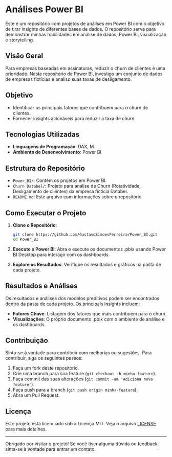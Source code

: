 # Análises Power BI

Este é um repositório com projetos de análises em Power BI com o objetivo de tirar insights de diferentes bases de dados.
O repositório serve para demonstrar minhas habilidades em análise de dados, Power BI, visualização e storytelling.

## Visão Geral

Para empresas baseadas em assinaturas, reduzir o churn de clientes é uma prioridade.
Neste repositório de Power BI, investigo um conjunto de dados de empresas fictícias e analiso suas taxas de desligamento.

## Objetivo

- Identificar os principais fatores que contribuem para o churn de clientes.
- Fornecer insights acionáveis para reduzir a taxa de churn.

## Tecnologias Utilizadas

- **Linguagens de Programação**: DAX, M
- **Ambiente de Desenvolvimento**: Power BI

## Estrutura do Repositório

- `Power_BI/`: Contém os projetos em Power BI.
- `Churn Databel/`: Projeto para análise de Churn (Rotatividade, Desligamento de clientes) da empresa fictícia Databel.
- `README.md`: Este arquivo com informações sobre o repositório.

## Como Executar o Projeto

1. **Clone o Repositório**:
    ```bash
    git clone https://github.com/GustavoSimoesFerreira/Power_BI.git
    cd Power_BI
	````

2. **Execute o Power BI**:
    Abra e execute os documentos .pbix usando Power BI Desktop para interagir com os dashboards.

3. **Explore os Resultados**:
    Verifique os resultados e gráficos na pasta de cada projeto.

## Resultados e Análises

Os resultados e análises dos modelos preditivos podem ser encontrados dentro da pasta de cada projeto. Os principais insights incluem:

- **Fatores Chave**: Listagem dos fatores que mais contribuem para o churn.
- **Visualizações**: O próprio documento .pbix com o ambiente de análise e os dashboards.

## Contribuição

Sinta-se à vontade para contribuir com melhorias ou sugestões. Para contribuir, siga os seguintes passos:

1. Faça um fork deste repositório.
2. Crie uma branch para sua feature (`git checkout -b minha-feature`).
3. Faça commit das suas alterações (`git commit -am 'Adiciona nova feature'`).
4. Faça push para a branch (`git push origin minha-feature`).
5. Abra um Pull Request.

## Licença

Este projeto está licenciado sob a Licença MIT. Veja o arquivo [LICENSE](LICENSE) para mais detalhes.

---

Obrigado por visitar o projeto! Se você tiver alguma dúvida ou feedback, sinta-se à vontade para entrar em contato.
